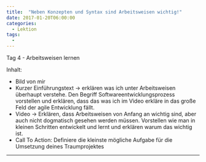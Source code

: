 ```yaml
---
title:  "Neben Konzepten und Syntax sind Arbeitsweisen wichtig!"
date: 2017-01-20T06:00:00
categories: 
  - Lektion
tags:
  - 
---
```


Tag 4 - Arbeitsweisen lernen

Inhalt:
 * Bild von mir
 * Kurzer Einführungstext -> erklären was ich unter Arbeitsweisen überhaupt verstehe. Den Begriff Softwareentwicklungsprozess vorstellen und erklären, dass das was ich im Video erkläre in das große Feld der agile Entwicklung fällt.
 * Video -> Erklären, dass Arbeitsweisen von Anfang an wichtig sind, aber auch nicht dogmatisch gesehen werden müssen. Vorstellen wie man in kleinen Schritten entwickelt und lernt und erklären warum das wichtig ist.
 * Call To Action: Definiere die kleinste mögliche Aufgabe für die Umsetzung deines Traumprojektes

---
